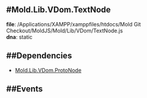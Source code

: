 
#Mold.Lib.VDom.TextNode
---------------------------------------

__file__: /Applications/XAMPP/xamppfiles/htdocs/Mold Git Checkout/MoldJS/Mold/Lib/VDom/TextNode.js  
__dna__: static  


	






##Dependencies
--------------

* [Mold.Lib.VDom.ProtoNode](../../../Mold/Lib/VDom/ProtoNode.md) 


##Events
--------------






 

 


 



		
